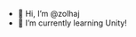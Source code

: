 - 👋 Hi, I’m @zolhaj
- 🌱 I’m currently learning Unity!

<!---
zolhaj/zolhaj is a ✨ special ✨ repository because its `README.md` (this file) appears on your GitHub profile.
You can click the Preview link to take a look at your changes.
--->
